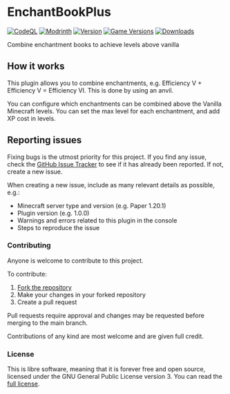 # EnchantBookPlus

[![CodeQL](https://github.com/cloudnode-pro/EnchantBookPlus/actions/workflows/codeql.yml/badge.svg)](https://github.com/cloudnode-pro/EnchantBookPlus/actions/workflows/codeql.yml)
[![Modrinth](https://img.shields.io/badge/Modrinth-%2326292f?logo=modrinth)](https://modrinth.com/plugin/dMOPYb3s/)
[![Version](https://img.shields.io/modrinth/v/dMOPYb3s)](https://modrinth.com/plugin/dMOPYb3s/)
[![Game Versions](https://img.shields.io/modrinth/game-versions/dMOPYb3s)](https://modrinth.com/plugin/dMOPYb3s/)
[![Downloads](https://img.shields.io/modrinth/dt/dMOPYb3s)](https://modrinth.com/plugin/dMOPYb3s/)

Combine enchantment books to achieve levels above vanilla

## How it works
This plugin allows you to combine enchantments, e.g. Efficiency V + Efficiency V = Efficiency VI. This is done by using an anvil.

You can configure which enchantments can be combined above the Vanilla Minecraft levels. You can set the max level for each enchantment, and add XP cost in levels.

## Reporting issues
Fixing bugs is the utmost priority for this project. If you find any issue, check the [GitHub Issue Tracker](https://github.com/cloudnode-pro/EnchantBookPlus/issues) to see if it has already been reported. If not, create a new issue.

When creating a new issue, include as many relevant details as possible, e.g.:

 - Minecraft server type and version (e.g. Paper 1.20.1)
 - Plugin version (e.g. 1.0.0)
 - Warnings and errors related to this plugin in the console
 - Steps to reproduce the issue

### Contributing
Anyone is welcome to contribute to this project.

To contribute:

1. [Fork the repository](https://github.com/cloudnode-pro/EnchantBookPlus/fork)
2. Make your changes in your forked repository
3. Create a pull request

Pull requests require approval and changes may be requested before merging to the main branch.

Contributions of any kind are most welcome and are given full credit.

### License
This is libre software, meaning that it is forever free and open source, licensed under the GNU General Public License version 3. You can read the [full license](https://github.com/cloudnode-pro/EnchantBookPlus/blob/main/LICENSE). 

